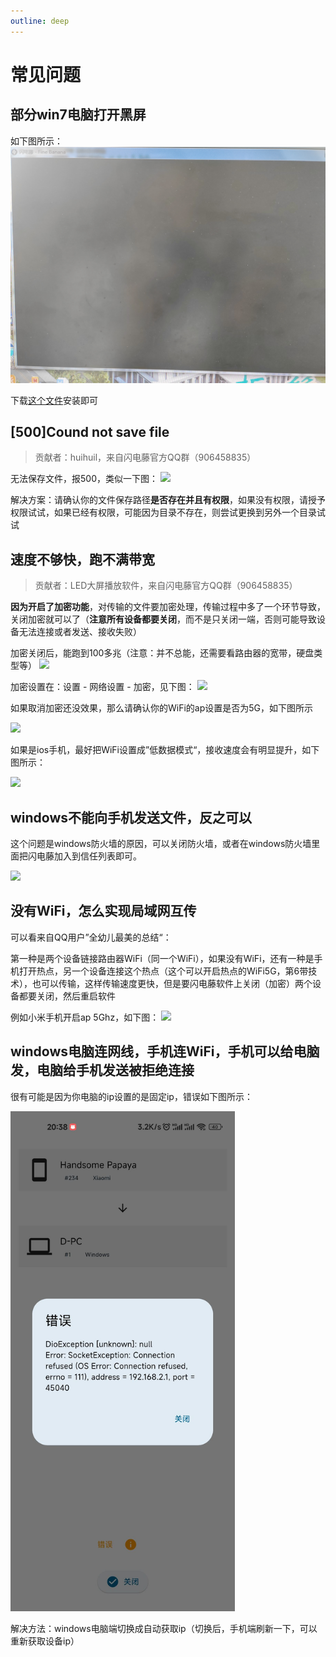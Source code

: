 ```yaml
---
outline: deep
---
```


# 常见问题

## 部分win7电脑打开黑屏

如下图所示：
<img style="max-height: 400px;" src="./images/black_screen_win7.jpg">

下载[这个文件](https://cdn.zishu.life/env/ms-net-framework4.8.exe)安装即可

## [500]Cound not save file

> 贡献者：huihuil，来自闪电藤官方QQ群（906458835）

无法保存文件，报500，类似一下图：
<img style="max-height: 300px;" src="./images/img.png">

解决方案：请确认你的文件保存路径**是否存在并且有权限**，如果没有权限，请授予权限试试，如果已经有权限，可能因为目录不存在，则尝试更换到另外一个目录试试

## 速度不够快，跑不满带宽

> 贡献者：LED大屏播放软件，来自闪电藤官方QQ群（906458835）

**因为开启了加密功能**，对传输的文件要加密处理，传输过程中多了一个环节导致，关闭加密就可以了（**注意所有设备都要关闭**，而不是只关闭一端，否则可能导致设备无法连接或者发送、接收失败）

加密关闭后，能跑到100多兆（注意：并不总能，还需要看路由器的宽带，硬盘类型等）
<img style="max-height: 400px;" src="./images/img_2.png">

加密设置在：设置 - 网络设置 - 加密，见下图：
<img style="max-height: 400px;" src="./images/img_4.jpg">

如果取消加密还没效果，那么请确认你的WiFi的ap设置是否为5G，如下图所示

<img style="max-height: 400px;" src="./images/ap.png">

如果是ios手机，最好把WiFi设置成”低数据模式“，接收速度会有明显提升，如下图所示：

<img style="max-height: 400px;" src="./images/low.png">

## windows不能向手机发送文件，反之可以

这个问题是windows防火墙的原因，可以关闭防火墙，或者在windows防火墙里面把闪电藤加入到信任列表即可。

<img style="max-height: 800px;" src="./images/img_6.jpg">

## 没有WiFi，怎么实现局域网互传

可以看来自QQ用户”全幼儿最美的总结“：

第一种是两个设备链接路由器WiFi（同一个WiFi），如果没有WiFi，还有一种是手机打开热点，另一个设备连接这个热点（这个可以开启热点的WiFi5G，第6带技术），也可以传输，这样传输速度更快，但是要闪电藤软件上关闭（加密）两个设备都要关闭，然后重启软件

例如小米手机开启ap 5Ghz，如下图：
<img style="max-height: 400px;" src="./images/ap.png">

## windows电脑连网线，手机连WiFi，手机可以给电脑发，电脑给手机发送被拒绝连接

很有可能是因为你电脑的ip设置的是固定ip，错误如下图所示：

<img style="max-height: 800px;" src="./images/qa_image8.jpg">

解决方法：windows电脑端切换成自动获取ip（切换后，手机端刷新一下，可以重新获取设备ip）

